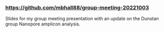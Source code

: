 ### <https://github.com/mbhall88/group-meeting-20221003>

Slides for my group meeting presentation with an update on the Dunstan group Nanopore amplicon analysis.
